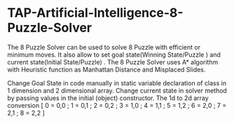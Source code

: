 # TAP-Artificial-Intelligence-8-Puzzle-Solver
The 8 Puzzle Solver can be used to solve 8 Puzzle with efficient or minimum moves. It also allow to set goal state(Winning State/Puzzle ) and current state(Initial State/Puzzle) . The 8 Puzzle Solver uses A* algorithm with Heuristic function as Manhattan Distance and Misplaced Slides. 

Change Goal State in code manually in static variable declaration of class in 1 dimension and 2 dimensional array.
Change current state in solver method by passing values in the initial (object) constructor.
The 1d to 2d array conversion  [ 0 = 0,0 ; 1 = 0,1 ; 2 = 0,2 ; 3 = 1,0 ; 4 = 1,1 ; 5 = 1,2 ; 6 = 2,0 ; 7 = 2,1 ; 8 = 2,2 ]

